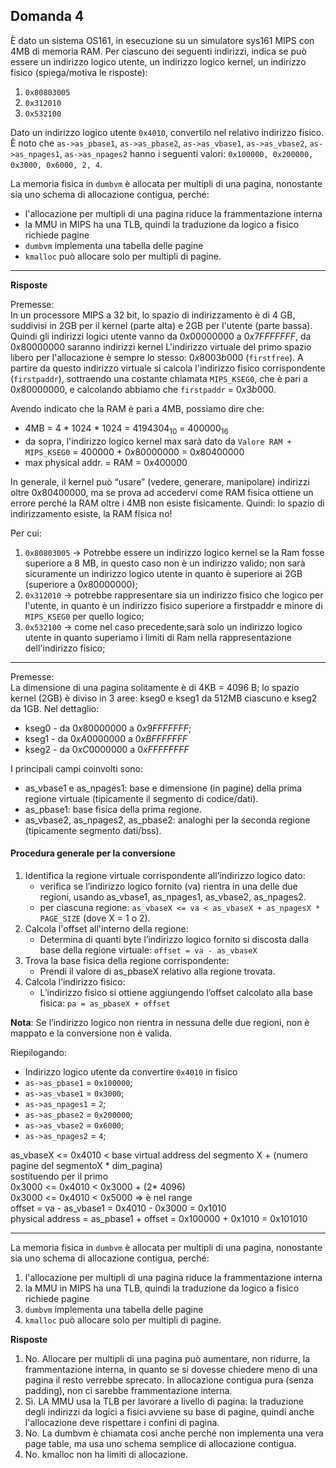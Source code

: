 ## Domanda 4

È dato un sistema OS161, in esecuzione su un simulatore sys161 MIPS con 4MB di memoria RAM. Per ciascuno dei seguenti indirizzi, 
indica se può essere un indirizzo logico utente, un indirizzo logico kernel, un indirizzo fisico (spiega/motiva le risposte):

1. `0x80803005`
2. `0x312010`
3. `0x532100`

Dato un indirizzo logico utente `0x4010`, convertilo nel relativo indirizzo fisico. 
È noto che `as->as_pbase1`, `as->as_pbase2`, `as->as_vbase1`, `as->as_vbase2`, `as->as_npages1`, `as->as_npages2` hanno i seguenti valori:
`0x100000, 0x200000, 0x3000, 0x6000, 2, 4`.

La memoria fisica in `dumbvm` è allocata per multipli di una pagina, nonostante sia uno schema di allocazione contigua, perché:

* l'allocazione per multipli di una pagina riduce la frammentazione interna
* la MMU in MIPS ha una TLB, quindi la traduzione da logico a fisico richiede pagine
* `dumbvm` implementa una tabella delle pagine
* `kmalloc` può allocare solo per multipli di pagine.

---

**Risposte**

Premesse:<br>
In un processore MIPS a 32 bit, lo spazio di indirizzamento è di 4 GB, suddivisi in 2GB per il kernel (parte alta) e 2GB per l'utente (parte bassa).
Quindi gli indirizzi logici utente vanno da $0x00000000$ a $0x7FFFFFFF$, da $0x80000000$ saranno indirizzi kernel
L'indirizzo virtuale del primo spazio libero per l'allocazione è sempre lo stesso: $0x8003b000$ (`firstfree`). A partire da questo indirizzo virtuale si calcola 
l'indirizzo fisico corrispondente (`firstpaddr`), sottraendo una costante chiamata `MIPS_KSEG0`, che è pari a $0x80000000$, e calcolando abbiamo che
`firstpaddr` = $0x3b000$.

Avendo indicato che la RAM è pari a 4MB, possiamo dire che:
* 4MB = 4 * 1024 * 1024 = $4194304_{10}$ = $400000_{16}$
* da sopra, l'indirizzo logico kernel max sarà dato da `Valore RAM + MIPS_KSEG0` = $400000$ + $0x80000000$ = $0x80400000$
* max physical addr. = RAM = $0x400000$

In generale, il kernel può “usare” (vedere, generare, manipolare) indirizzi oltre $0x80400000$, ma se prova ad accedervi come RAM fisica 
ottiene un errore perché la RAM oltre i 4MB non esiste fisicamente. Quindi: lo spazio di indirizzamento esiste, la RAM fisica no!

Per cui:
1. `0x80803005` -> Potrebbe essere un indirizzo logico kernel se la Ram fosse superiore a 8 MB, in questo caso non è un indirizzo valido;
non sarà sicuramente un indirizzo logico utente in quanto è superiore ai 2GB (superiore a $0x80000000$);
2. `0x312010` -> potrebbe rappresentare sia un indirizzo fisico che logico per l'utente, in quanto è un indirizzo fisico superiore a firstpaddr e minore di
`MIPS_KSEG0` per quello logico;
3. `0x532100` -> come nel caso precedente,sarà solo un indirizzo logico utente in quanto superiamo i limiti di Ram nella rappresentazione dell'indirizzo fisico;

---

Premesse:<br>
La dimensione di una pagina solitamente è di 4KB = 4096 B; lo spazio kernel (2GB) è diviso in 3 aree: kseg0 e kseg1 da 512MB ciascuno e kseg2 da 1GB. Nel dettaglio:
* kseg0 - da $0x80000000$ a $0x9FFFFFFF$;
* kseg1 - da $0xA0000000$ a $0xBFFFFFFF$
* kseg2 - da $0xC0000000$ a $0xFFFFFFFF$

I principali campi coinvolti sono:
* as_vbase1 e as_npages1: base e dimensione (in pagine) della prima regione virtuale (tipicamente il segmento di codice/dati).
* as_pbase1: base fisica della prima regione.
* as_vbase2, as_npages2, as_pbase2: analoghi per la seconda regione (tipicamente segmento dati/bss).

#### Procedura generale per la conversione

1. Identifica la regione virtuale corrispondente all’indirizzo logico dato:
   * verifica se l’indirizzo logico fornito (va) rientra in una delle due regioni, usando as_vbase1, as_npages1, as_vbase2, as_npages2.
   * per ciascuna regione: `as_vbaseX <= va < as_vbaseX + as_npagesX * PAGE_SIZE` (dove X = 1 o 2).
2. Calcola l'offset all'interno della regione:
   * Determina di quanti byte l’indirizzo logico fornito si discosta dalla base della regione virtuale: `offset = va - as_vbaseX`
3. Trova la base fisica della regione corrispondente:
   * Prendi il valore di as_pbaseX relativo alla regione trovata.
4. Calcola l’indirizzo fisico:
   * L’indirizzo fisico si ottiene aggiungendo l’offset calcolato alla base fisica: `pa = as_pbaseX + offset`

**Nota**: Se l’indirizzo logico non rientra in nessuna delle due regioni, non è mappato e la conversione non è valida.

Riepilogando:
* Indirizzo logico utente da convertire `0x4010` in fisico
* `as->as_pbase1` = `0x100000`;
* `as->as_vbase1` =  `0x3000`;
* `as->as_npages1` = `2`;
* `as->as_pbase2` = `0x200000`;
* `as->as_vbase2` = `0x6000`;
* `as->as_npages2` = `4`;

as_vbaseX <= 0x4010 < base virtual address del segmento X + (numero pagine del segmentoX * dim_pagina)<br>
sostituendo per il primo<br>
0x3000 <= 0x4010 < 0x3000 + (2* 4096)<br>
0x3000 <= 0x4010 < 0x5000 => è nel range<br>
offset = va - as_vbase1 = 0x4010 - 0x3000 = 0x1010<br>
physical address = as_pbase1 + offset = 0x100000 + 0x1010 = 0x101010

---

La memoria fisica in `dumbvm` è allocata per multipli di una pagina, nonostante sia uno schema di allocazione contigua, perché:

1. l'allocazione per multipli di una pagina riduce la frammentazione interna
2. la MMU in MIPS ha una TLB, quindi la traduzione da logico a fisico richiede pagine
3. `dumbvm` implementa una tabella delle pagine
4. `kmalloc` può allocare solo per multipli di pagine.

**Risposte**

1. No. Allocare per multipli di una pagina può aumentare, non ridurre, la frammentazione interna, in quanto se si dovesse chiedere meno di una pagina il resto verrebbe sprecato.
In allocazione contigua pura (senza padding), non ci sarebbe frammentazione interna.
2. Sì. LA MMU usa la TLB per lavorare a livello di pagina: la traduzione degli indirizzi da logici a fisici avviene su base di pagine, quindi anche l'allocazione 
deve rispettare i confini di pagina.
3. No. La dumbvm è chiamata così anche perché non implementa una vera page table, ma usa uno schema semplice di allocazione contigua.
4. No. kmalloc non ha limiti di allocazione.
